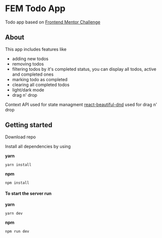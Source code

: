 # FEM Todo App

Todo app based on [Frontend Mentor Challenge]('https://www.frontendmentor.io/challenges/todo-app-Su1_KokOW')

## About

This app includes features like

- adding new todos
- removing todos
- filtering todos by it's completed status, you can display
  all todos, active and completed ones
- marking todo as completed
- clearing all completed todos
- light/dark mode
- drag n' drop

Context API used for state managment
[react-beautiful-dnd]('https://github.com/atlassian/react-beautiful-dnd') used for drag n' drop

## Getting started

Download repo

Install all dependencies by using

**yarn**

```
yarn install
```

**npm**

```
npm install
```

#### To start the server run

**yarn**

```
yarn dev
```

**npm**

```
npm run dev
```
